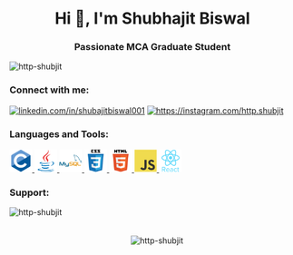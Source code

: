 <h1 align="center">Hi 👋, I'm Shubhajit Biswal</h1>
<h3 align="center">Passionate MCA Graduate Student</h3>
<img align="right" alt="" width="400px" src="https://images.app.goo.gl/KqW2iufUoMzfjNs98">

<p align="left"> <img src="https://komarev.com/ghpvc/?username=http-shubjit&label=Profile%20views&color=0e75b6&style=flat" alt="http-shubjit" /> </p>

<h3 align="left">Connect with me:</h3>
<p align="left">
<a href="https://www.linkedin.com/public-profile/settings?lipi=urn%3Ali%3Apage%3Ad_flagship3_profile_self_edit_contact-info%3B4i8CiPdWT4%2B4hUMhav%2BMCw%3D%3D" target="blank"><img align="center" src="https://raw.githubusercontent.com/rahuldkjain/github-profile-readme-generator/master/src/images/icons/Social/linked-in-alt.svg" alt="linkedin.com/in/shubajitbiswal001" height="30" width="40" /></a>
<a href="https://www.instagram.com/shubjit.02x/" target="blank"><img align="center" src="https://raw.githubusercontent.com/rahuldkjain/github-profile-readme-generator/master/src/images/icons/Social/instagram.svg" alt="https://instagram.com/http.shubjit" height="30" width="40" /></a>
</p>

<h3 align="left">Languages and Tools:</h3>
<p align="left">  <a href="https://www.cprogramming.com/" target="_blank" rel="noreferrer"> <img src="https://raw.githubusercontent.com/devicons/devicon/master/icons/c/c-original.svg" alt="c" width="40" height="40"/> </a> <a href="https://www.java.com" target="_blank" rel="noreferrer"> <img src="https://raw.githubusercontent.com/devicons/devicon/master/icons/java/java-original.svg" alt="java" width="40" height="40"/> </a>
<a href="https://www.mysql.com/" target="_blank" rel="noreferrer"> <img src="https://raw.githubusercontent.com/devicons/devicon/master/icons/mysql/mysql-original-wordmark.svg" alt="mysql" width="40" height="40"/> </a>
<a href="https://www.w3schools.com/css/" target="_blank" rel="noreferrer"> <img src="https://raw.githubusercontent.com/devicons/devicon/master/icons/css3/css3-original-wordmark.svg" alt="css3" width="40" height="40"/> </a> 
  <a href="https://www.w3.org/html/" target="_blank" rel="noreferrer"> <img src="https://raw.githubusercontent.com/devicons/devicon/master/icons/html5/html5-original-wordmark.svg" alt="html5" width="40" height="40"/> </a> 
  <a href="https://developer.mozilla.org/en-US/docs/Web/JavaScript" target="_blank" rel="noreferrer"> <img src="https://raw.githubusercontent.com/devicons/devicon/master/icons/javascript/javascript-original.svg" alt="javascript" width="40" height="40"/> </a> 
  <a href="https://reactjs.org/" target="_blank" rel="noreferrer"> <img src="https://raw.githubusercontent.com/devicons/devicon/master/icons/react/react-original-wordmark.svg" alt="react" width="40" height="40"/> </a> </p>

<h3 align="left">Support:</h3>
<p><a href="https://www.buymeacoffee.com/http-shubjit"> <img align="left" src="https://cdn.buymeacoffee.com/buttons/v2/default-yellow.png" height="50" width="210" alt="http-shubjit" /></a></p><br><br>

<p>&nbsp;<img align="center" src="https://github-readme-stats.vercel.app/api?username=http-shubjit&show_icons=true&locale=en" alt="http-shubjit" /></p>
